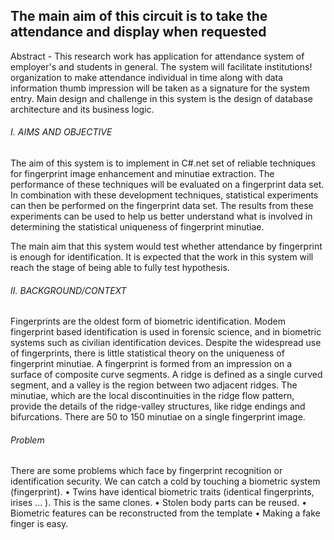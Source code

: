 ## The main aim of this circuit is to take the attendance and display when requested

Abstract - This research work has application for attendance system of employer's and students in general. The system will facilitate institutions! organization to make attendance individual in time along with data information thumb impression will be taken as a signature for the system entry. Main design and challenge in this system is the design of database architecture and its business logic.
###### I. AIMS AND OBJECTIVE
The aim of this system is to implement in C#.net set of reliable techniques for fingerprint image enhancement and
minutiae extraction. The performance of these techniques will be evaluated on a fingerprint data set.
In combination with these development techniques, statistical experiments can then be performed on the fingerprint data set. The results from these experiments can be used to help us better understand what is involved in determining the statistical uniqueness of fingerprint minutiae.

The main aim that this system would test whether attendance by fingerprint is enough for identification. It is expected that the work in this system will reach the stage of being able to fully test hypothesis.


###### II. BACKGROUND/CONTEXT

Fingerprints are the oldest form of biometric identification. Modem fingerprint based identification is used in forensic science, and in biometric systems such as civilian identification devices. Despite the widespread use of
fingerprints, there is little statistical theory on the uniqueness of fingerprint minutiae. A fingerprint is formed from an impression on a surface of composite curve segments. A ridge is defined as a single curved segment, and a valley is the region between two adjacent ridges. The minutiae, which are the local discontinuities in the ridge flow pattern, provide the details of the ridge-valley structures, like ridge endings and bifurcations. There are 50 to 150 minutiae on a single fingerprint image.

###### Problem

There are some problems which face by fingerprint recognition or identification security. We can catch a cold by
touching a biometric system (fingerprint).
• Twins have identical biometric traits (identical fingerprints, irises ... ). This is the same clones.
• Stolen body parts can be reused.
• Biometric features can be reconstructed from the template
• Making a fake finger is easy.